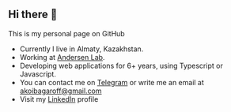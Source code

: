 ## Hi there 👋

This is my personal page on GitHub

* Currently I live in Almaty, Kazakhstan.
* Working at [Andersen Lab](https://andersenlab.com/).
* Developing web applications for 6+ years, using Typescript or Javascript.
* You can contact me on [Telegram](https://t.me/akoibagarov) or write me an email at akoibagaroff@gmail.com
* Visit my [LinkedIn](https://www.linkedin.com/in/alankoibagarov/) profile

<!--
**alankoibagarov/alankoibagarov** is a ✨ _special_ ✨ repository because its `README.md` (this file) appears on your GitHub profile.

Here are some ideas to get you started:

- 🔭 I’m currently working on ...
- 🌱 I’m currently learning ...
- 👯 I’m looking to collaborate on ...
- 🤔 I’m looking for help with ...
- 💬 Ask me about ...
- 📫 How to reach me: ...
- 😄 Pronouns: ...
- ⚡ Fun fact: ...
-->
